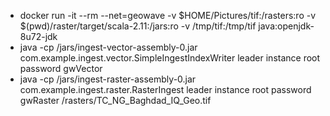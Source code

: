    * docker run -it --rm --net=geowave -v $HOME/Pictures/tif:/rasters:ro -v $(pwd)/raster/target/scala-2.11:/jars:ro -v /tmp/tif:/tmp/tif java:openjdk-8u72-jdk
   * java -cp /jars/ingest-vector-assembly-0.jar com.example.ingest.vector.SimpleIngestIndexWriter leader instance root password gwVector
   * java -cp /jars/ingest-raster-assembly-0.jar com.example.ingest.raster.RasterIngest leader instance root password gwRaster /rasters/TC_NG_Baghdad_IQ_Geo.tif
